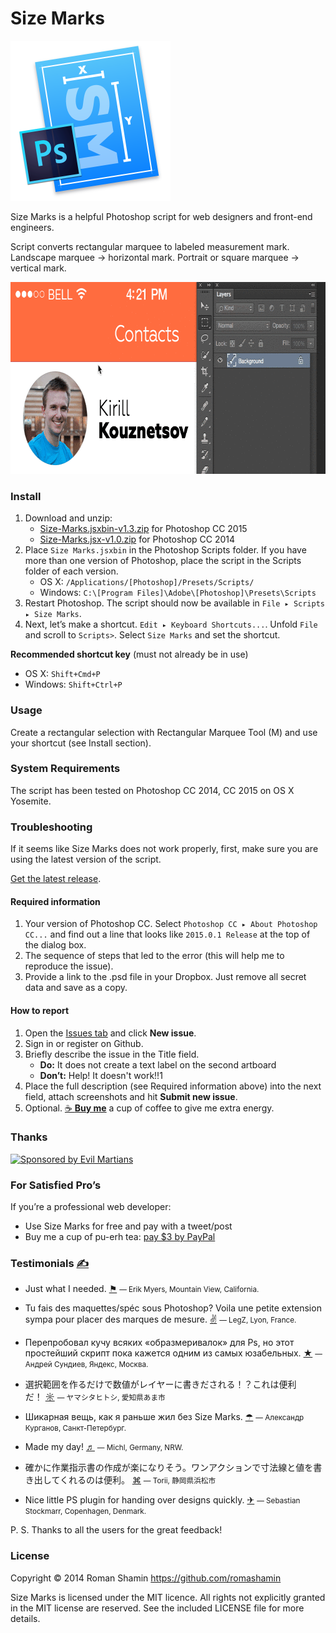 # Size Marks

<img width="256" height="256" src="images/Size-Marks-Icon-512.png" title="Size Marks logo">

Size Marks is a helpful Photoshop script for web designers and front-end engineers.

Script converts rectangular marquee to labeled measurement mark. Landscape marquee → horizontal mark. Portrait or square marquee → vertical mark.

<img width="735" height="307" src="images/size-marks-show.gif" title="Demonstration">

### Install

1. Download and unzip:
	- [Size-Marks.jsxbin-v1.3.zip] for Photoshop CC 2015
	- [Size-Marks.jsx-v1.0.zip] for Photoshop CC 2014
2. Place `Size Marks.jsxbin` in the Photoshop Scripts folder. If you have more than one version of Photoshop, place the script in the Scripts folder of each version.
	- OS X: `/Applications/[Photoshop]/Presets/Scripts/`
	- Windows: `C:\[Program Files]\Adobe\[Photoshop]\Presets\Scripts`
4. Restart Photoshop. The script should now be available in `File ▸ Scripts ▸ Size Marks`.
5. Next, let’s make a shortcut. `Edit ▸ Keyboard Shortcuts...`. Unfold `File` and scroll to `Scripts>`. Select `Size Marks` and set the shortcut.

**Recommended shortcut key** (must not already be in use)

- OS X: `Shift+Cmd+P`
- Windows: `Shift+Ctrl+P`

[Size-Marks.jsxbin-v1.3.zip]: https://cdn.rawgit.com/romashamin/Size-Marks-PS/master/Size-Marks.jsxbin-v1.3.zip
[Size-Marks.jsx-v1.0.zip]: https://github.com/romashamin/Size-Marks-PS/releases/download/v1.0/Size-Marks.jsx-v1.0.zip

### Usage

Create a rectangular selection with Rectangular Marquee Tool (M) and use your shortcut (see Install section).

### System Requirements

The script has been tested on Photoshop CC 2014, CC 2015 on OS X Yosemite.

### Troubleshooting

If it seems like Size Marks does not work properly, first, make sure you are using the latest version of the script.

[Get the latest release](https://github.com/romashamin/Size-Marks-PS/releases/latest).

#### Required information

1. Your version of Photoshop CC. Select `Photoshop CC ▸ About Photoshop CC...` and find out a line that looks like `2015.0.1 Release` at the top of the dialog box.
2. The sequence of steps that led to the error (this will help me to reproduce the issue).
3. Provide a link to the .psd file in your Dropbox. Just remove all secret data and save as a copy.

#### How to report

1. Open the [Issues tab](https://github.com/romashamin/Size-Marks-PS/issues) and click **New issue**.
2. Sign in or register on Github.
3. Briefly describe the issue in the Title field.
	- **Do:** It does not create a text label on the second artboard
	- **Don’t:** Help! It doesn't work!!1
4. Place the full description (see Required information above) into the next field, attach screenshots and hit **Submit new issue**.
5. Optional. [☕️ **Buy me**](https://www.paypal.com/cgi-bin/webscr?cmd=_s-xclick&hosted_button_id=AWYVPVCBHEJXA) a cup of coffee to give me extra energy.

### Thanks

<a href="https://evilmartians.com/?utm_source=size-marks">
<img src="https://evilmartians.com/badges/sponsored-by-evil-martians.svg" alt="Sponsored by Evil Martians" width="236" height="54"></a>

[c.pfaffenbichler]: https://forums.adobe.com/people/c.pfaffenbichler
[Evil Martians]: http://evilmartians.com/

### For Satisfied Pro’s

If you’re a professional web developer:
* Use Size Marks for free and pay with a tweet/post
* Buy me a cup of pu-erh tea: [pay $3 by PayPal]

[pay $3 by PayPal]: https://www.paypal.com/cgi-bin/webscr?cmd=_s-xclick&hosted_button_id=AWYVPVCBHEJXA

### Testimonials [✍]

[✍]: https://twitter.com/search?f=realtime&q=Size%20Marks&src=typd

- Just what I needed. [⚑]
<small>— Erik Myers, Mountain View, California.</small>

[⚑]: https://twitter.com/endswithak/status/528967796491681793

- Tu fais des maquettes/spéc sous Photoshop? Voila une petite extension sympa pour placer des marques de mesure. [✌]
<small>— LegZ, Lyon, France.</small>

[✌]: https://twitter.com/legz/status/528459513943564288

- Перепробовал кучу всяких «образмеривалок» для Ps, но этот простейший скрипт пока кажется одним из самых юзабельных. [★]
<small>— Андрей Сундиев, Яндекс, Москва.</small>

[★]: https://twitter.com/ASundiev/status/526640119777083392

- 選択範囲を作るだけで数値がレイヤーに書きだされる！？これは便利だ！ [☼]
<small>— ヤマシタヒトシ, 愛知県あま市</small>

[☼]: https://twitter.com/yamachan_ck/status/528374075224096768

- Шикарная вещь, как я раньше жил без Size Marks. [☂]
<small>— Александр Курганов, Санкт-Петербург.</small>

[☂]: https://twitter.com/Akurganow/status/527734891144704000

- Made my day! [♬]
<small>— Michl, Germany, NRW.</small>

[♬]: https://twitter.com/stil72/status/528092783169794049

- 確かに作業指示書の作成が楽になりそう。ワンアクションで寸法線と値を書き出してくれるのは便利。 [⌘]
<small>— Torii, 静岡県浜松市</small>

[⌘]: https://twitter.com/torii/status/528000623921201153

- Nice little PS plugin for handing over designs quickly. [✈]
<small>— Sebastian Stockmarr, Copenhagen, Denmark.</small>

[✈]: https://twitter.com/stockmarr/status/528897988220178432

P. S. Thanks to all the users for the great feedback!

### License

Copyright © 2014 Roman Shamin https://github.com/romashamin

Size Marks is licensed under the MIT licence. All rights not explicitly granted in the MIT license are reserved. See the included LICENSE file for more details.
